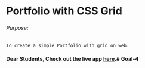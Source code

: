 # Portfolio with CSS Grid

###### Purpose:
    To create a simple Portfolio with grid on web.

#### Dear Students, Check out the live app [here](http://203.193.173.125/buildriseshine/design/profile-with-cssgrid).# Goal-4
